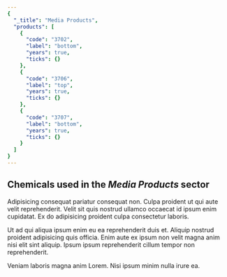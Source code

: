 ```yaml
---
{
  "_title": "Media Products",
  "products": [
    {
      "code": "3702",
      "label": "bottom",
      "years": true,
      "ticks": {}
    },
    {
      "code": "3706",
      "label": "top",
      "years": true,
      "ticks": {}
    },
    {
      "code": "3707",
      "label": "bottom",
      "years": true,
      "ticks": {}
    }
  ]
}
---
```


## Chemicals used in the _Media Products_ sector

Adipisicing consequat pariatur consequat non. Culpa proident ut qui aute velit reprehenderit. Velit sit quis nostrud ullamco occaecat id ipsum enim cupidatat. Ex do adipisicing proident culpa consectetur laboris.

Ut ad qui aliqua ipsum enim eu ea reprehenderit duis et. Aliquip nostrud proident adipisicing quis officia. Enim aute ex ipsum non velit magna anim nisi elit sint aliquip. Ipsum ipsum reprehenderit cillum tempor non reprehenderit.

Veniam laboris magna anim Lorem. Nisi ipsum minim nulla irure ea.